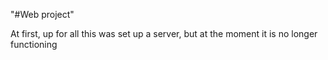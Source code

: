 "#Web project" 

At first, up for all this was set up a server, but at the moment it is no longer functioning